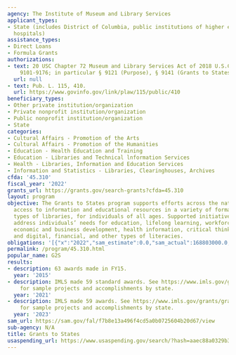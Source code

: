 ```yaml
---
agency: The Institute of Museum and Library Services
applicant_types:
- State (includes District of Columbia, public institutions of higher education and
  hospitals)
assistance_types:
- Direct Loans
- Formula Grants
authorizations:
- text: 20 USC Chapter 72 Museum and Library Services Act of 2018 U.S.C. &sect; §
    9101-9176; in particular § 9121 (Purpose), § 9141 (Grants to States).
  url: null
- text: Pub. L. 115, 410.
  url: https://www.govinfo.gov/link/plaw/115/public/410
beneficiary_types:
- Other private institution/organization
- Private nonprofit institution/organization
- Public nonprofit institution/organization
- State
categories:
- Cultural Affairs - Promotion of the Arts
- Cultural Affairs - Promotion of the Humanities
- Education - Health Education and Training
- Education - Libraries and Technical lnformation Services
- Health - Libraries, Information and Education Services
- Information and Statistics - Libraries, Clearinghouses, Archives
cfda: '45.310'
fiscal_year: '2022'
grants_url: https://grants.gov/search-grants?cfda=45.310
layout: program
objective: The Grants to States program supports efforts across the nation to provide
  access to information and educational resources in a variety of formats, in all
  types of libraries, for individuals of all ages. Supported initiatives and services
  address individuals’ needs for education, lifelong learning, workforce development,
  economic and business development, health information, critical thinking skills,
  and digital, financial, and other types of literacies.
obligations: '[{"x":"2022","sam_estimate":0.0,"sam_actual":168803000.0,"usa_spending_actual":168211544.91},{"x":"2023","sam_estimate":180000000.0,"sam_actual":0.0,"usa_spending_actual":177675967.05},{"x":"2024","sam_estimate":180000000.0,"sam_actual":0.0,"usa_spending_actual":178131439.45}]'
permalink: /program/45.310.html
popular_name: G2S
results:
- description: 63 awards made in FY15.
  year: '2015'
- description: IMLS made 59 standard awards. See https://www.imls.gov/grants/grants-state/five-year-evaluations
    for sample projects and accomplishments by state.
  year: '2021'
- description: IMLS made 59 awards. See https://www.imls.gov/grants/grants-state/five-year-evaluations
    for sample projects and accomplishments by state.
  year: '2023'
sam_url: https://sam.gov/fal/f7b8e13a496f4cd5a0b0725604b20d67/view
sub-agency: N/A
title: Grants to States
usaspending_url: https://www.usaspending.gov/search/?hash=aaec88a0329b381c32b7ceaa02b711c6
---
```

